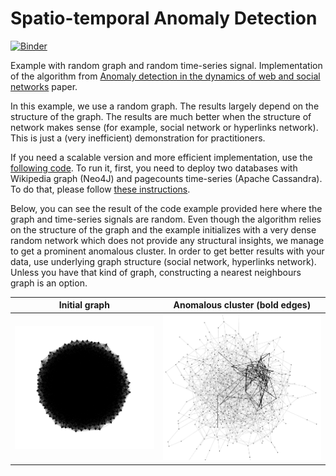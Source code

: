 # Spatio-temporal Anomaly Detection

[![Binder](https://mybinder.org/badge_logo.svg)](https://mybinder.org/v2/gh/mizvol/anomaly-detection/master)

Example with random graph and random time-series signal. Implementation of the algorithm from [Anomaly detection in the dynamics of web and social networks](https://arxiv.org/abs/1901.09688) paper.

In this example, we use a random graph. The results largely depend on the structure of the graph. The results are much better when the structure of network makes sense (for example, social network or hyperlinks network). This is just a (very inefficient) demonstration for practitioners.

If you need a scalable version and more efficient implementation, use the [following code](https://github.com/epfl-lts2/sparkwiki/blob/master/src/main/scala/ch/epfl/lts2/wikipedia/PeakFinder.scala). To run it, first, you need to deploy two databases with Wikipedia graph (Neo4J) and pagecounts time-series (Apache Cassandra). To do that, please follow [these instructions](https://github.com/epfl-lts2/sparkwiki/tree/master/helpers).

Below, you can see the result of the code example provided here where the graph and time-series signals are random. Even though the algorithm relies on the structure of the graph and the example initializes with a very dense random network which does not provide any structural insights, we manage to get a prominent anomalous cluster. In order to get better results with your data, use underlying graph structure (social network, hyperlinks network). Unless you have that kind of graph, constructing a nearest neighbours graph is an option.




Initial graph            |  Anomalous cluster (bold edges)
:-------------------------:|:-------------------------:
![init](https://raw.githubusercontent.com/mizvol/anomaly-detection/master/img/initial.png)  |  ![learned](https://raw.githubusercontent.com/mizvol/anomaly-detection/master/img/learned.png)
